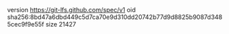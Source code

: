 version https://git-lfs.github.com/spec/v1
oid sha256:8bd47a6dbd449c5d7ca70e9d310dd20742b77d9d8825b9087d3485cec9f9e55f
size 21427
